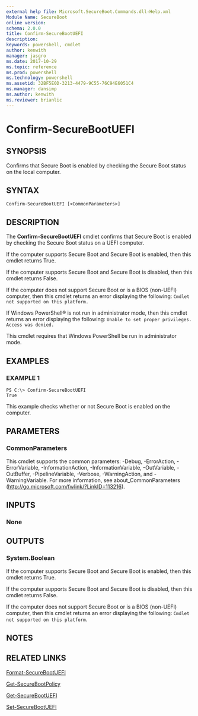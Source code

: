 ```yaml
---
external help file: Microsoft.SecureBoot.Commands.dll-Help.xml
Module Name: SecureBoot
online version: 
schema: 2.0.0
title: Confirm-SecureBootUEFI
description: 
keywords: powershell, cmdlet
author: kenwith
manager: jasgro
ms.date: 2017-10-29
ms.topic: reference
ms.prod: powershell
ms.technology: powershell
ms.assetid: 32BF5E0D-3213-4479-9C55-76C94E6051C4
ms.manager: dansimp
ms.author: kenwith
ms.reviewer: brianlic
---
```


# Confirm-SecureBootUEFI

## SYNOPSIS
Confirms that Secure Boot is enabled by checking the Secure Boot status on the local computer.

## SYNTAX

```
Confirm-SecureBootUEFI [<CommonParameters>]
```

## DESCRIPTION
The **Confirm-SecureBootUEFI** cmdlet confirms that Secure Boot is enabled by checking the Secure Boot status on a UEFI computer.

If the computer supports Secure Boot and Secure Boot is enabled, then this cmdlet returns True.

If the computer supports Secure Boot and Secure Boot is disabled, then this cmdlet returns False.

If the computer does not support Secure Boot or is a BIOS (non-UEFI) computer, then this cmdlet returns an error displaying the following: `Cmdlet not supported on this platform.`

If Windows PowerShell® is not run in administrator mode, then this cmdlet returns an error displaying the following: `Unable to set proper privileges.
Access was denied.`

This cmdlet requires that Windows PowerShell be run in administrator mode.

## EXAMPLES

### EXAMPLE 1
```
PS C:\> Confirm-SecureBootUEFI
True
```

This example checks whether or not Secure Boot is enabled on the computer.

## PARAMETERS

### CommonParameters
This cmdlet supports the common parameters: -Debug, -ErrorAction, -ErrorVariable, -InformationAction, -InformationVariable, -OutVariable, -OutBuffer, -PipelineVariable, -Verbose, -WarningAction, and -WarningVariable. For more information, see about_CommonParameters (http://go.microsoft.com/fwlink/?LinkID=113216).

## INPUTS

### None

## OUTPUTS

### System.Boolean
If the computer supports Secure Boot and Secure Boot is enabled, then this cmdlet returns True. 

If the computer supports Secure Boot and Secure Boot is disabled, then this cmdlet returns False. 

If the computer does not support Secure Boot or is a BIOS (non-UEFI) computer, then this cmdlet returns an error displaying the following: `Cmdlet not supported on this platform`.

## NOTES

## RELATED LINKS

[Format-SecureBootUEFI](./Format-SecureBootUEFI.md)

[Get-SecureBootPolicy](./Get-SecureBootPolicy.md)

[Get-SecureBootUEFI](./Get-SecureBootUEFI.md)

[Set-SecureBootUEFI](./Set-SecureBootUEFI.md)

